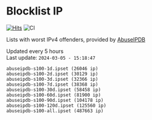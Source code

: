 # Blocklist IP

[![Hits](https://hits.seeyoufarm.com/api/count/incr/badge.svg?url=https%3A%2F%2Fgithub.com%2Fborestad%2Fblocklist-ip%2F&count_bg=%2379C83D&title_bg=%23555555&icon=&icon_color=%23E7E7E7&title=hits&edge_flat=false)](https://hits.seeyoufarm.com)  ![CI](https://img.shields.io/github/workflow/status/borestad/blocklist-ip/CI?style=flat-square)

Lists with worst IPv4 offenders, provided by [AbuseIPDB](https://www.abuseipdb.com/)

<!-- FOOTER-PLACEHOLDER -->
Updated every 5 hours<br>
Last update: `2024-03-05 - 15:18:47`
```
abuseipdb-s100-1d.ipset (26046 ip)
abuseipdb-s100-2d.ipset (30129 ip)
abuseipdb-s100-3d.ipset (32366 ip)
abuseipdb-s100-7d.ipset (38368 ip)
abuseipdb-s100-30d.ipset (58458 ip)
abuseipdb-s100-60d.ipset (81900 ip)
abuseipdb-s100-90d.ipset (104178 ip)
abuseipdb-s100-120d.ipset (125560 ip)
abuseipdb-s100-all.ipset (487663 ip)
```
